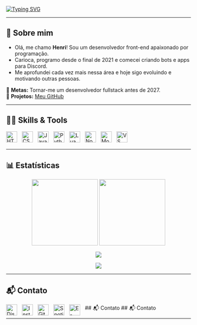 [![Typing SVG](https://readme-typing-svg.herokuapp.com?font=Fira+Code&weight=300&size=50&duration=4000&pause=1000&color=2e247a&center=true&vCenter=true&width=1000&lines=Boas+vindas+ao+meu+perfil)](https://git.io/typing-svg)

---

## 🌙 Sobre mim

- Olá, me chamo **Henri**! Sou um desenvolvedor front-end apaixonado por programação.
- Carioca, programo desde o final de 2021 e comecei criando bots e apps para Discord.
- Me aprofundei cada vez mais nessa área e hoje sigo evoluindo e motivando outras pessoas.

🎯 **Metas:** Tornar-me um desenvolvedor fullstack antes de 2027.<br>
🚀 **Projetos:** [Meu GitHub](https://github.com/zxhenrii?tab=repositories)

---

## 👨‍💻 Skills & Tools

<img align="left" alt="HTML" title="HTML" width="30px" style="padding-right: 10px;" src="https://cdn.jsdelivr.net/gh/devicons/devicon@latest/icons/html5/html5-original.svg" />
<img align="left" alt="CSS" title="CSS" width="30px" style="padding-right: 10px;" src="https://cdn.jsdelivr.net/gh/devicons/devicon@latest/icons/css3/css3-original.svg" />
<img align="left" alt="JavaScript" title="JavaScript" width="30px" style="padding-right: 10px;" src="https://cdn.jsdelivr.net/gh/devicons/devicon@latest/icons/javascript/javascript-original.svg" />
<img align="left" alt="Python" title="Python" width="30px" style="padding-right: 10px;" src="https://cdn.jsdelivr.net/gh/devicons/devicon@latest/icons/python/python-original.svg" />
<img align="left" alt="Lua" title="Lua" width="30px" style="padding-right: 10px;" src="https://cdn.jsdelivr.net/gh/devicons/devicon@latest/icons/lua/lua-original.svg" />
<img align="left" alt="Node.js" title="Node.js" width="30px" style="padding-right: 10px;" src="https://cdn.jsdelivr.net/gh/devicons/devicon@latest/icons/nodejs/nodejs-original.svg" />
<img align="left" alt="MongoDB" title="MongoDB" width="30px" style="padding-right: 10px;" src="https://cdn.jsdelivr.net/gh/devicons/devicon@latest/icons/mongodb/mongodb-original.svg" />
<img align="left" alt="VS Code" title="Visual Studio Code" width="30px" style="padding-right: 10px;" src="https://cdn.jsdelivr.net/gh/devicons/devicon@latest/icons/vscode/vscode-original.svg" />

<br><br>

---

## 📊 Estatísticas

<p align="center">
  <img height="180em" src="https://github-readme-stats.vercel.app/api?username=zxhenrii&show_icons=true&title_color=2e247a&text_color=fff&icon_color=2e247a&bg_color=0D1117"/>
  <img height="180em" src="https://github-readme-stats.vercel.app/api/top-langs/?username=zxhenrii&layout=compact&title_color=2e247a&text_color=fff&bg_color=0D1117"/>
</p>

<p align="center">
  <img src="https://streak-stats.demolab.com?user=zxhenrii&theme=shadow-purple&hide_border=&locale=pt_BR&card_width=494&card_height=194&border=868789&background=0D1117&sideNums=30257F&dates=868789&ring=1E1851&currStreakNum=4234AF&fire=2E247A&sideLabels=FFFFFF&stroke=868789&currStreakLabel=FFFFFF"/>
</p>

<p align="center">
  <img src="https://github-readme-activity-graph.vercel.app/graph?username=zxhenrii&bg_color=000000&color=ffffff&line=2e247a&point=ffffff&area=true&hide_border=true&custom_title=Commits+by+Henrii"/>
</p>

---

## 📬 Contato

<p align="left">
## 📬 Contato
## 📬 Contato

<a href="https://discord.com/users/SEU_ID" target="_blank">
    <img align="left" alt="Discord" width="30px" style="padding-right: 10px;" src="https://cdn.jsdelivr.net/gh/devicons/devicon/icons/discord/discord-original.svg"/>
</a>

<a href="https://instagram.com/SEU_USER" target="_blank">
    <img align="left" alt="Instagram" width="30px" style="padding-right: 10px;" src="https://cdn.jsdelivr.net/gh/devicons/devicon/icons/instagram/instagram-original.svg"/>
</a>

<a href="https://github.com/zxhenrii" target="_blank">
    <img align="left" alt="GitHub" width="30px" style="padding-right: 10px;" src="https://cdn.jsdelivr.net/gh/devicons/devicon/icons/github/github-original.svg"/>
</a>

<a href="https://open.spotify.com/user/SEU_USER" target="_blank">
    <img align="left" alt="Spotify" width="30px" style="padding-right: 10px;" src="https://upload.wikimedia.org/wikipedia/commons/8/84/Spotify_icon.svg"/>
</a>

<a href="mailto:SEU_EMAIL" target="_blank">
    <img align="left" alt="E-mail" width="30px" style="padding-right: 10px;" src="https://upload.wikimedia.org/wikipedia/commons/4/4e/Gmail_Icon.png"/>
</a>
</p>

---
